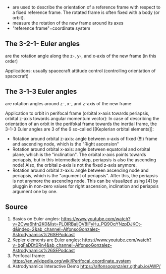 
- are used to describe the orientation of a reference frame with respect to a fixed reference frame. The rotated frame is often fixed with a body (or orbit).
- measure the rotation of the new frame around its axes
- "reference frame"=coordinate system


## The 3-2-1- Euler angles
are the rotation angle along the z-, y-, and x-axis of the new frame (in this order)

Applications: usually spacecraft attitude control (controlling orientation of spacecraft)


## The 3-1-3 Euler angles
are rotation angles around z-, x-, and z-axis of the new frame

Application to orbit in perifocal frame (orbital x-axis towards periapsis, orbital z-axis towards angular momentum vector):
In case of describing the orientation of an orbit in the perifokal frame towards the inertial frame, the 3-1-3 Euler angles are 3 of the 6 so-called [[Keplerian orbital elements]]:
- Rotation around orbital z-axis: angle between x-axis of fixed (!!!) frame and ascending node, which is the "Right ascension"
- Rotation around orbital x-axis: angle between equatorial and orbital plane, which is the "inclination". The orbital x-axis points towards periapsis, but in this intermediate step, periapsis is also the ascending node! Also,  the orbital z-axis is not the fixed z-axis anymore.
- Rotation around orbital z-axis: angle between ascending node and periapsis, which is the "argument of periapsis". After this, the periapsis is not anymore the ascending node.
This can be visualized using [4] by pluggin in non-zero values for right ascension, inclination and periapsis argument one by one.


## Source
1. Basics on Euler angles: https://www.youtube.com/watch?v=2Cwa6hfn2K0&list=PLOIRBaljOV8iFyHu_PQ9OqYNzpDJKCt-d&index=2&ab_channel=AlfonsoGonzalez-Astrodynamics%26SEPodcast
2. Kepler elements are Euler angles: https://www.youtube.com/watch?v=bgFaDDt0Rn4&ab_channel=AlfonsoGonzalez-Astrodynamics%26SEPodcast
3. Perifocal frame: https://en.wikipedia.org/wiki/Perifocal_coordinate_system
4. Astrodynamics Interactive Demo https://alfonsogonzalez.github.io/AWP/